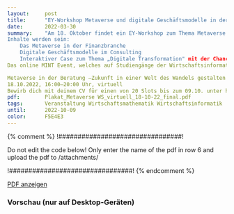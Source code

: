 ```yaml
---
layout:     post
title:      "EY-Workshop Metaverse und digitale Geschäftsmodelle in der Beratung "
date:       2022-03-30
summary:    "Am 18. Oktober findet ein EY-Workshop zum Thema Metaverse und digitale Geschäftsmodelle in der Beratung statt, welcher für die Studierenden im Bereich Wirtschaftsinformatik, Wirtschaftsmathematik interessant sein könnte. Gerne kann dies entsprechend mit den Studierenden geteilt werden.
Inhalte werden sein:
    Das Metaverse in der Finanzbranche
    Digitale Geschäftsmodelle im Consulting
    Interaktiver Case zum Thema „Digitale Transformation" mit der Chance auf ein Job-Interview bei EY
Das online MINT Event, welches auf Studiengänge der Wirtschaftsinformatik, Wirtschaftsmathematik, Wirtschaftsingenieurwesen und BWL mit IT-Bezug zugeschnitten ist, wird sowohl ein spannender Workshop, der Zukunftsperspektiven rund um das Thema Metaverse aufzeigt, als auch ein ungezwungenes Get-Together mit tollen EY Kolleg:innen. Neben fachlichen Themen, wird es auch Raum für Informationen rund um den Berufseinstieg und Berufs-Möglichkeiten bei EY geben. Getoppt wird das Ganze mit einem Gin-Paket, welches vorab an jeden Teilnehmenden versendet wird.

Metaverse in der Beratung –Zukunft in einer Welt des Wandels gestalten I Workshop
18.10.2022, 16:00–20:00 Uhr, virtuell
Bewirb dich mit deinem CV für einen von 20 Slots bis zum 09.10. unter https://eyglobal.avature.net/CampusEventsDE?projectId=11629."
pdf:        Plakat_Metaverse WS_virtuell_18-10-22_final.pdf
tags:       Veranstaltung Wirtschaftsmathematik Wirtschaftsinformatik
until:		2022-10-09
color:      F5E4E3
---
```


{% comment %}
!################################!

Do not edit the code below! Only enter the name of the pdf in row 6 and upload the pdf to /attachments/

!################################!
{% endcomment %}

<a class="btn btn-primary" href="{{ site.url }}/attachments/{{page.pdf}}">PDF anzeigen</a>

<h3>Vorschau (nur auf Desktop-Geräten)</h3>
<div class="d-none d-sm-block">
    <object data="{{ site.url }}/attachments/{{page.pdf}}" width="100%" height="1010" type='application/pdf'>
    </object>
</div>

